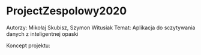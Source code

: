 # ProjectZespolowy2020

Autorzy: Mikołaj Skubisz, Szymon Witusiak
Temat: Aplikacja do sczytywania danych z inteligentnej opaski

Koncept projektu:
